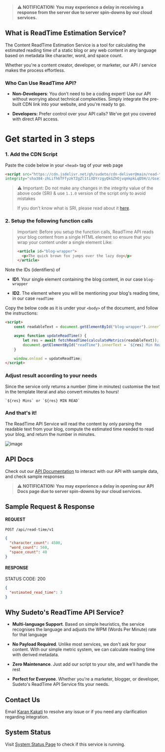 > **⚠️ NOTIFICATION: You may experience a delay in receiving a response from the server due to server spin-downs by our cloud services.**

## What is ReadTime Estimation Service?

The Content ReadTime Estimation Service is a tool for calculating the estimated reading time of a static blog or any web content in any language based on metadata like character, word, and space count.

Whether you're a content creator, developer, or marketer, our API / service makes the process effortless.

### Who Can Use ReadTime API?

- **Non-Developers**: You don’t need to be a coding expert! Use our API without worrying about technical complexities. Simply integrate the pre-built CDN link into your website, and you're ready to go.

- **Developers:** Prefer control over your API calls? We've got you covered with direct API access.


# Get started in 3 steps
### 1. Add the CDN Script

Paste the code below in your `<head>` tag of your web page

```html
<script src="https://cdn.jsdelivr.net/gh/sudeto/cdn-deliver@main/read-time/1.1.0/api-client.js"
integrity="sha384-zhLifh6TFfyzkTZgZl1tiXDYrzgyQkGZhOjvqmkpkLqD5H/z/Gse1ZWsnp1YY2re" crossorigin="anonymous" defer></script>
```
> ⚠️ Important: Do not make any changes in the integrity value of the above code (SRI) & use `1.1.0` version of the script only to avoid mistakes
> 
> If you don't know what is SRI, please read about it [here](https://developer.mozilla.org/en-US/blog/securing-cdn-using-sri-why-how/).

### 2. Setup the following function calls

> Important: Before you setup the function calls, ReadTime API reads your blog content from a single HTML element so ensure that you wrap your content under a single element
> Like:
> ```html
> <article id="blog-wrapper">
>   <p>The quick brown fox jumps over the lazy dog</p>
></article>
> ```

Note the IDs (identifiers) of 

- **ID1**. Your single element containing the blog content, in our case `blog-wrapper`
  
- **ID2**. The element where you will be mentioning your blog's reading time, in our case `readTime`

Copy the below code as it is under your `<body>` of the document, and follow the instructions:
```html
<script>
    const readableText = document.getElementById("blog-wrapper").innerText; // replace current ID with yours (refer ID1 above)

    async function updateReadTime() {
        let res = await fetchReadTime(calculateMetrics(readableText));
        document.getElementById("readTime").innerText = `${res} Min Read`; // replace current ID with yours (refer ID2 above)
    }

    window.onload = updateReadTime;
</script>
```

### Adjust result according to your needs

Since the service only returns a number (time in minutes) customise the text in the template literal and also convert minutes to hours!
```
`${res} Mins` or `${res} MIN READ`
```


### And that's it!
The ReadTime API Service will read the content by only parsing the readable text from your blog, compute the estimated time needed to read your blog, and return the number in minutes.

![image](https://github.com/user-attachments/assets/e9e79f19-b3d6-4746-a1a5-134a7ba00a57)


## API Docs
Check out our [API Documentation](https://sudeto-services.onrender.com/api-docs/) to interact with our API with sample data, and check sample responses
> **⚠️ NOTIFICATION: You may experience a delay in opening our API Docs page due to server spin-downs by our cloud services.**

## Sample Request & Response
#### REQUEST

`POST /api/read-time/v1` 
```json
{
  "character_count": 4500,
  "word_count": 560,
  "space_count": 40
}
```

#### RESPONSE

STATUS CODE: 200
```JSON
{
  "estimated_read_time": 3
}
```


## Why Sudeto's ReadTime API Service?
- **Multi-language Support**. Based on simple heuristics, the service recognises the language and adjusts the WPM (Words Per Minute) rate for that language

- **No Payload Required**. Unlike most services, we don't ask for your content. With our simple metric system, we
  can calculate reading time with derived metadata.
  
- **Zero Maintenance**. Just add our script to your site, and we’ll handle the rest

- **Perfect for Everyone**. Whether you're a marketer, blogger, or developer, Sudeto's ReadTime API Service fits your needs.

## Contact Us
Email [Karan Kakati](mailto:karanpkofficial@gmail.com) to resolve any issue or if you need any clarification regarding integration.

## System Status
Visit [System Status Page](https://status-sudetoservices.onrender.com/) to check if this service is running.
